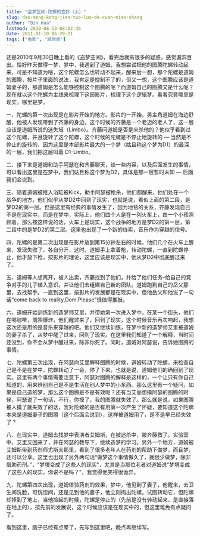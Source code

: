 ```yaml
---
title: "盗梦空间-陀螺的玄妙（上）"
slug: dao-meng-kong-jian-tuo-luo-de-xuan-miao-shang
author: "Bin Hua"
lastmod: 2020-08-13 08:52:36
date: 2011-01-10 06:29:21
tags: ["电影", "观后感"]
---
```


还是2010年9月30日晚上看的《盗梦空间》，看完后就有很多的疑惑，感觉漏洞百出。恰好昨天做得一梦，梦中，我遇到了道姆，我想尝试把他的图腾陀螺转动起来，可是不知道为啥，这个陀螺怎么也转动不起来，醒来后一想，那个陀螺是道姆的图腾，按片子里面的说法，我肯定是控制不了的，但又一想，这个图腾应该是道姆妻子的，那道姆是怎么能够控制这个图腾的呢？而道姆自己的图腾又是什么呢？现在就以这个陀螺为主线来梳理下这部影片，梳理下这个逻辑梦。看看究竟哪里是现实，哪里是梦。

一、陀螺的第一次出现是在影片开始的地方。影片的一开始，男主角道姆在海边舒醒，他被人发现带到了齐藤的身边，这个时候的齐藤是一个老迈的老人了，这一层应该是道姆所说的迷失域（Limbo）。齐藤问道姆是否是来杀他的？他似乎看到过这个陀螺，并且旋转了这个陀螺，这个时候的陀螺是不停止地旋转的 — 当然是不停止的旋转的，因为这里是本部影片最大的一个梦（姑且称这个梦为D1）的最深的一层，我们把这层叫着 D1-Limbo。

二、接下来是道姆和助手阿瑟在和齐藤聊天，谈一些内容，以及后面发生的事情，可以看出这里是在梦中，我们姑且称这个梦为D2，具体是那一层暂时未知 — 后面我们会说到。

三、随着道姆被推入浴缸被Kick，助手阿瑟被枪杀，他们都醒来，他们处在一个战争的地方，他们似乎从梦D2中回到了现实，也就是说，看似上面的第二段，是梦D2的第一层。但是这里有经典的事情发生了，因为地毯的关系，齐藤发现自己不是在现实中，而是在梦中，实际上，他们四个人是在一列火车上，由一个小孩照顾着。那么按这样说的话，火车上是现实，这个战争的地方是梦D2的第一层，第二段中的是梦D2的第二层。这里也出现了一个新的线索，音乐作为穿越的信号。

四、陀螺的是第二次出现是在影片放到第15分钟左右的时候，他们几个在火车上醒来，发现失败了，各自分开，这时，道姆手上拿着枪，转动陀螺，一直到陀螺停止，他才放下枪，按影片的理论，这里应该是现实中，他从梦D2中彻底醒过来了。

五、道姆等人想离开，被人出卖，齐藤找到了他们，并给了他们任务–给自己的竞争对手的儿子植入意识。并让他们去组建自己新的团队。道姆跑到自己的岳父那里，去找帮手。一直到这里，按影片的发展都是在现实中，但他岳父和他说了一句话“come back to reality,Dom.Please”很值得推敲。

六、道姆开始训练新的造梦师艾里，并带她第一次进入梦中，在某一个街头，他们在喝咖啡，周围爆炸，他们醒过来了，回到了现实，这个时候音乐再次响起，我想这次还是用的是音乐来穿越的吧。他们又继续训练，在梦中新的造梦师艾里被道姆的妻子杀了，从梦中醒了过来，回到了现实。在这里我们知道了一个解释，当时间还没到，你不会从梦中醒过来，除非你死了。同时，道姆对阿瑟说，告诉她图腾的事情。

七、陀螺第三次出现，在阿瑟向艾里解释图腾的时候，道姆转动了陀螺，来检查自己是不是在梦中，陀螺转动了一会，停了下来，也就是说，道姆他们的确回到了现实。这里有两个事情需要注意下，阿瑟对图腾的解释是这样的，一个让只有你自己知道的，用来辨别自己是不是生活在别人梦中的小东西。那么这里有一个疑问，如果是自己造的梦，那么这个图腾是不是有效呢？还有当艾丽想摸阿瑟的图腾的时候，阿瑟说了一句话，不行，你摸了，我的图腾就失效了。那么就是说，如果图腾被人摸了就失效了的话，我对陀螺的是否有用第一次产生了怀疑，要知道这个陀螺本来是道姆妻子的图腾（这个后面会说到），这样被道姆用了，是不是早已经失效了？

八、在现实中，道姆去找梦中表演者艾姆斯，在被追杀中，被齐藤救了。实验室中，艾里又回来了，并在阿瑟的教导下，继续造梦的学习。另外一个地方，道姆被艾姆斯带到药剂师尤斯夫那里，看到了很多老年人在药剂的帮助下做梦，而且梦，还可以分享。这里也出现了另外两句话“做梦这个事情做久了，就很少做梦，除非借助药剂。”，“梦境变成了这些人的现实”，尤其是当那位老者对道姆说“梦境变成了这些人的现实，你说不是吗？”，我觉得他笑得很诡异。

九、陀螺第四次出现，道姆体验药剂的效果，梦中，他见到了妻子，他醒来，去卫生间洗脸，可恍惚间，还是见到他的妻子，他立刻掏出陀螺，试图转动它，但陀螺却掉到了地上，当他捡起的时候，陀螺是停止的（先前是没有转动起来，是直接落在地上的），按先前的发展说，这个时候应该是在现实中的，但这里难免有点疑问了。

看到这里，脑子已经有点晕了，先写到这里吧，晚点再继续写。
